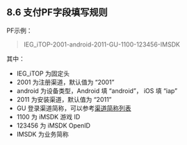 ## 8.6 支付PF字段填写规则

PF示例：

>IEG_iTOP-2001-android-2011-GU-1100-123456-IMSDK

其中：

* IEG_iTOP 为固定头
* 2001 为注册渠道，默认值为 “2001”
* android 为设备类型，Android 填 “android”， iOS 填 “iap”
* 2011 为安装渠道，默认值为 “2011”
* GU 登录渠道简称，可以参考[渠道简称列表](shortchannel.md)
* 1100 为 iMSDK 游戏 ID
* 123456 为 iMSDK OpenID
* IMSDK 为业务简称

